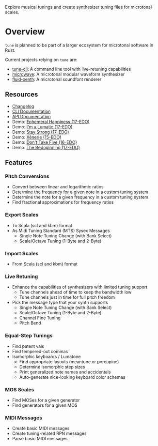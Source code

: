 Explore musical tunings and create synthesizer tuning files for microtonal scales.

# Overview

`tune` is planned to be part of a larger ecosystem for microtonal software in Rust.

Current projects relying on `tune` are:

- [tune-cli](https://github.com/Woyten/tune/tree/main/tune-cli): A command line tool with live-retuning capabilities
- [microwave](https://github.com/Woyten/tune/tree/main/microwave): A microtonal modular waveform synthesizer
- [fluid-xenth](https://github.com/Woyten/tune/tree/main/fluid-xenth): A microtonal soundfont renderer

## Resources

- [Changelog](https://github.com/Woyten/tune/releases)
- [CLI Documentation](https://github.com/Woyten/tune/blob/main/tune-cli/README.md)
- [API Documentation](https://docs.rs/tune/)
- Demo: [Ephemeral Happiness (17-EDO)](https://youtu.be/FZlZE4hLLhs)
- Demo: [I'm a Lumatic (17-EDO)](https://youtu.be/zKnJJEaidWI)
- Demo: [Stay Strong (17-EDO)](https://youtu.be/JutcUVrA8Tg)
- Demo: [Xênerie (15-EDO)](https://youtu.be/0PczKDrOdUA)
- Demo: [Don't Take Five (16-EDO)](https://youtu.be/LLgClI8pyNw)
- Demo: [The Bedoginning (17-EDO)](https://youtu.be/gaYvK9OBHK0)

## Features

### Pitch Conversions

- Convert between linear and logarithmic ratios
- Determine the frequency for a given note in a custom tuning system
- Determine the note for a given frequency in a custom tuning system
- Find fractional approximations for frequency ratios

### Export Scales

- To Scala (scl and kbm) format
- As Midi Tuning Standard (MTS) Sysex Messages
  - Single Note Tuning Change (with Bank Select)
  - Scale/Octave Tuning (1-Byte and 2-Byte)

### Import Scales

- From Scala (scl and kbm) format

### Live Retuning

- Enhance the capabilities of synthesizers with limited tuning support
  - Tune channels ahead of time to keep the bandwidth low
  - Tune channels just in time for full pitch freedom
- Pick the message type that your synth supports
  - Single Note Tuning Change (with Bank Select)
  - Scale/Octave Tuning (1-Byte and 2-Byte)
  - Channel Fine Tuning
  - Pitch Bend

### Equal-Step Tunings

- Find patent vals
- Find tempered-out commas
- Isomorphic keyboards / Lumatone
  - Find appropriate layouts (meantone or porcupine)
  - Determine isomorphic step sizes
  - Print generalized note names and accidentals
  - Auto-generate nice-looking keyboard color schemas

### MOS Scales

- Find MOSes for a given generator
- Find generators for a given MOS

### MIDI Messages

- Create basic MIDI messages
- Create tuning-related RPN messages
- Parse basic MIDI messages